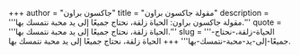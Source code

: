+++
author = "جاكسون براون"
title = "مقولة جاكسون براون"
description = '''مقولة جاكسون براون: الحياة زلقة، نحتاج جميعًا إلى يد محبة نتمسك بها.'''
quote = '''الحياة زلقة، نحتاج جميعًا إلى يد محبة نتمسك بها.'''
slug = '''الحياة-زلقة،-نحتاج-جميعًا-إلى-يد-محبة-نتمسك-بها'''
+++
الحياة زلقة، نحتاج جميعًا إلى يد محبة نتمسك بها.
